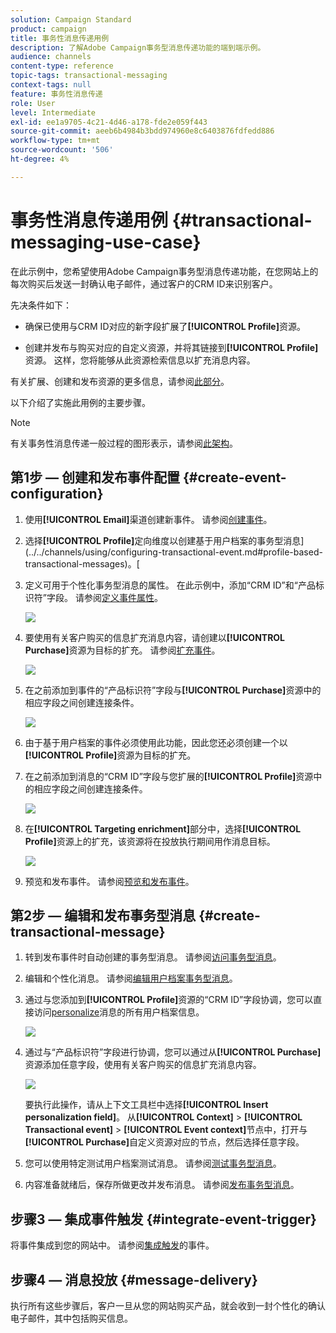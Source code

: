```yaml
---
solution: Campaign Standard
product: campaign
title: 事务性消息传递用例
description: 了解Adobe Campaign事务型消息传递功能的端到端示例。
audience: channels
content-type: reference
topic-tags: transactional-messaging
context-tags: null
feature: 事务性消息传递
role: User
level: Intermediate
exl-id: ee1a9705-4c21-4d46-a178-fde2e059f443
source-git-commit: aeeb6b4984b3bdd974960e8c6403876fdfedd886
workflow-type: tm+mt
source-wordcount: '506'
ht-degree: 4%

---
```


# 事务性消息传递用例 {#transactional-messaging-use-case}

在此示例中，您希望使用Adobe Campaign事务型消息传递功能，在您网站上的每次购买后发送一封确认电子邮件，通过客户的CRM ID来识别客户。

先决条件如下：

* 确保已使用与CRM ID对应的新字段扩展了&#x200B;**[!UICONTROL Profile]**&#x200B;资源。

* 创建并发布与购买对应的自定义资源，并将其链接到&#x200B;**[!UICONTROL Profile]**&#x200B;资源。 这样，您将能够从此资源检索信息以扩充消息内容。

有关扩展、创建和发布资源的更多信息，请参阅[此部分](../../developing/using/key-steps-to-add-a-resource.md)。

以下介绍了实施此用例的主要步骤。

>[!NOTE]
>
>有关事务性消息传递一般过程的图形表示，请参阅[此架构](../../channels/using/getting-started-with-transactional-msg.md#key-steps)。

## 第1步 — 创建和发布事件配置 {#create-event-configuration}

1. 使用&#x200B;**[!UICONTROL Email]**&#x200B;渠道创建新事件。 请参阅[创建事件](../../channels/using/configuring-transactional-event.md#creating-an-event)。

1. 选择&#x200B;**[!UICONTROL Profile]**&#x200B;定向维度以创建基于用户档案的事务型消息](../../channels/using/configuring-transactional-event.md#profile-based-transactional-messages)。[

1. 定义可用于个性化事务型消息的属性。 在此示例中，添加“CRM ID”和“产品标识符”字段。 请参阅[定义事件属性](../../channels/using/configuring-transactional-event.md#defining-the-event-attributes)。

   ![](assets/message-center_usecase1.png)

1. 要使用有关客户购买的信息扩充消息内容，请创建以&#x200B;**[!UICONTROL Purchase]**&#x200B;资源为目标的扩充。 请参阅[扩充事件](../../channels/using/configuring-transactional-event.md#enriching-the-transactional-message-content)。

   ![](assets/message-center_usecase2.png)

1. 在之前添加到事件的“产品标识符”字段与&#x200B;**[!UICONTROL Purchase]**&#x200B;资源中的相应字段之间创建连接条件。

   ![](assets/message-center_usecase3.png)

1. 由于基于用户档案的事件必须使用此功能，因此您还必须创建一个以&#x200B;**[!UICONTROL Profile]**&#x200B;资源为目标的扩充。

1. 在之前添加到消息的“CRM ID”字段与您扩展的&#x200B;**[!UICONTROL Profile]**&#x200B;资源中的相应字段之间创建连接条件。<!--What's the purpose to have created a CRM ID for this event and to have the CRM ID as a join condition? could it be any other field provided you created it in the event?-->

   ![](assets/message-center_usecase4.png)

1. 在&#x200B;**[!UICONTROL Targeting enrichment]**&#x200B;部分中，选择&#x200B;**[!UICONTROL Profile]**&#x200B;资源上的扩充，该资源将在投放执行期间用作消息目标。

   ![](assets/message-center_usecase5.png)

1. 预览和发布事件。 请参阅[预览和发布事件](../../channels/using/publishing-transactional-event.md#previewing-and-publishing-the-event)。

## 第2步 — 编辑和发布事务型消息 {#create-transactional-message}

1. 转到发布事件时自动创建的事务型消息。 请参阅[访问事务型消息](../../channels/using/editing-transactional-message.md#accessing-transactional-messages)。

1. 编辑和个性化消息。 请参阅[编辑用户档案事务型消息](../../channels/using/editing-transactional-message.md#editing-profile-transactional-message)。

1. 通过与您添加到&#x200B;**[!UICONTROL Profile]**&#x200B;资源的“CRM ID”字段协调，您可以直接访问[personalize](../../designing/using/personalization.md#inserting-a-personalization-field)消息的所有用户档案信息。

   ![](assets/message-center_usecase6.png)

1. 通过与“产品标识符”字段进行协调，您可以通过从&#x200B;**[!UICONTROL Purchase]**&#x200B;资源添加任意字段，使用有关客户购买的信息扩充消息内容。

   ![](assets/message-center_usecase7.png)

   要执行此操作，请从上下文工具栏中选择&#x200B;**[!UICONTROL Insert personalization field]**。 从&#x200B;**[!UICONTROL Context]** > **[!UICONTROL Transactional event]** > **[!UICONTROL Event context]**&#x200B;节点中，打开与&#x200B;**[!UICONTROL Purchase]**&#x200B;自定义资源对应的节点，然后选择任意字段。

1. 您可以使用特定测试用户档案测试消息。 请参阅[测试事务型消息](../../channels/using/testing-transactional-message.md#testing-a-transactional-message)。

1. 内容准备就绪后，保存所做更改并发布消息。 请参阅[发布事务型消息](../../channels/using/publishing-transactional-message.md#publishing-a-transactional-message)。

## 步骤3 — 集成事件触发 {#integrate-event-trigger}

将事件集成到您的网站中。 请参阅[集成触发](../../channels/using/getting-started-with-transactional-msg.md#integrate-event-trigger)的事件。

## 步骤4 — 消息投放 {#message-delivery}

执行所有这些步骤后，客户一旦从您的网站购买产品，就会收到一封个性化的确认电子邮件，其中包括购买信息。
